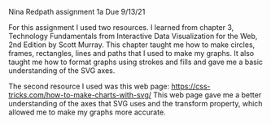 Nina Redpath assignment 1a 
Due 9/13/21

For this assignment I used two resources. I learned from chapter 3, Technology Fundamentals from Interactive Data Visualization for the Web, 2nd Edition by Scott Murray. This chapter taught me how to make circles, frames, rectangles, lines and paths that I used to make my graphs. It also taught me how to format graphs using strokes and fills and gave me a basic understanding of the SVG axes. 

The second resource I used was this web page: https://css-tricks.com/how-to-make-charts-with-svg/ 
This web page gave me a better understanding of the axes that SVG uses and the transform property, which allowed me to make my graphs more accurate. 



